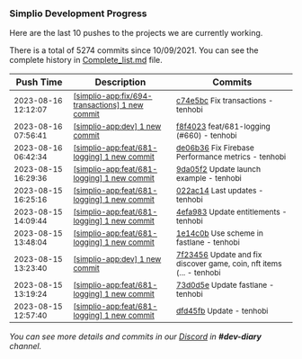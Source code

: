 
### Simplio Development Progress

Here are the last 10 pushes to the projects we are currently working.

There is a total of 5274 commits since 10/09/2021. You can see the complete history in
 [Complete_list.md](Complete_list.md) file.

| Push Time | Description | Commits |
| --- | --- | --- |
| <sub>2023-08-16 12:12:07</sub> | <sub>[[simplio-app:fix/694-transactions] 1 new commit](https://github.com/SimplioOfficial/simplio-app/commit/c74e5bc5beb0eb16fb0ef980fba82e979951d14a)</sub> | <sub>[c74e5bc](https://github.com/SimplioOfficial/simplio-app/commit/c74e5bc5beb0eb16fb0ef980fba82e979951d14a) Fix transactions - tenhobi</sub> |
| <sub>2023-08-16 07:56:41</sub> | <sub>[[simplio-app:dev] 1 new commit](https://github.com/SimplioOfficial/simplio-app/commit/f8f4023053515495f2e92f50a63a97da41e49290)</sub> | <sub>[f8f4023](https://github.com/SimplioOfficial/simplio-app/commit/f8f4023053515495f2e92f50a63a97da41e49290) feat/681-logging (#660) - tenhobi</sub> |
| <sub>2023-08-16 06:42:34</sub> | <sub>[[simplio-app:feat/681-logging] 1 new commit](https://github.com/SimplioOfficial/simplio-app/commit/de06b3670fb530559113ce9605bc5f7204d5e14f)</sub> | <sub>[de06b36](https://github.com/SimplioOfficial/simplio-app/commit/de06b3670fb530559113ce9605bc5f7204d5e14f) Fix Firebase Performance metrics - tenhobi</sub> |
| <sub>2023-08-15 16:29:36</sub> | <sub>[[simplio-app:feat/681-logging] 1 new commit](https://github.com/SimplioOfficial/simplio-app/commit/9da05f28c05c0c8bd02c058da6020bcf298eb24b)</sub> | <sub>[9da05f2](https://github.com/SimplioOfficial/simplio-app/commit/9da05f28c05c0c8bd02c058da6020bcf298eb24b) Update launch example - tenhobi</sub> |
| <sub>2023-08-15 16:25:16</sub> | <sub>[[simplio-app:feat/681-logging] 1 new commit](https://github.com/SimplioOfficial/simplio-app/commit/022ac147afe19e02a2d8228a83aa5785022677d5)</sub> | <sub>[022ac14](https://github.com/SimplioOfficial/simplio-app/commit/022ac147afe19e02a2d8228a83aa5785022677d5) Last updates - tenhobi</sub> |
| <sub>2023-08-15 14:09:44</sub> | <sub>[[simplio-app:feat/681-logging] 1 new commit](https://github.com/SimplioOfficial/simplio-app/commit/4efa9832123e30398ca311deda713e080151e5a8)</sub> | <sub>[4efa983](https://github.com/SimplioOfficial/simplio-app/commit/4efa9832123e30398ca311deda713e080151e5a8) Update entitlements - tenhobi</sub> |
| <sub>2023-08-15 13:48:04</sub> | <sub>[[simplio-app:feat/681-logging] 1 new commit](https://github.com/SimplioOfficial/simplio-app/commit/1e14c0b3bc7e76a685065920c0f5333ed7410d49)</sub> | <sub>[1e14c0b](https://github.com/SimplioOfficial/simplio-app/commit/1e14c0b3bc7e76a685065920c0f5333ed7410d49) Use scheme in fastlane - tenhobi</sub> |
| <sub>2023-08-15 13:23:40</sub> | <sub>[[simplio-app:dev] 1 new commit](https://github.com/SimplioOfficial/simplio-app/commit/7f23456ccc9ee8f789e4606eb7cb73a280458217)</sub> | <sub>[7f23456](https://github.com/SimplioOfficial/simplio-app/commit/7f23456ccc9ee8f789e4606eb7cb73a280458217) Update and fix discover game, coin, nft items (... - tenhobi</sub> |
| <sub>2023-08-15 13:19:24</sub> | <sub>[[simplio-app:feat/681-logging] 1 new commit](https://github.com/SimplioOfficial/simplio-app/commit/73d0d5ef24ead0b3169c06f7cdfd2a7293d2cc00)</sub> | <sub>[73d0d5e](https://github.com/SimplioOfficial/simplio-app/commit/73d0d5ef24ead0b3169c06f7cdfd2a7293d2cc00) Update fastlane - tenhobi</sub> |
| <sub>2023-08-15 12:57:40</sub> | <sub>[[simplio-app:feat/681-logging] 1 new commit](https://github.com/SimplioOfficial/simplio-app/commit/dfd45fb102529fafc4486060e9ad9d5b70014957)</sub> | <sub>[dfd45fb](https://github.com/SimplioOfficial/simplio-app/commit/dfd45fb102529fafc4486060e9ad9d5b70014957) Update - tenhobi</sub> |

_You can see more details and commits in our [Discord](https://discord.gg/aKhjuwZmdP) in **#dev-diary** channel._
